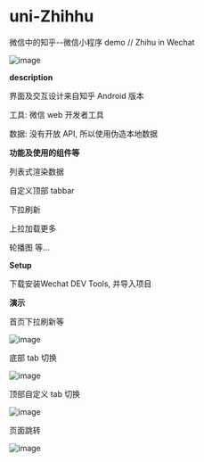 # uni-Zhihhu

微信中的知乎--微信小程序 demo // Zhihu in Wechat

![image](https://github.com/housheng4/ZhiHu-Wechat/raw/master/images/v_index.png)

**description**

界面及交互设计来自知乎 Android 版本

工具: 微信 web 开发者工具

数据: 没有开放 API, 所以使用伪造本地数据



**功能及使用的组件等**

列表式渲染数据

自定义顶部 tabbar

下拉刷新

上拉加载更多

轮播图
等...



**Setup**

下载安装Wechat DEV Tools, 并导入项目





**演示**

首页下拉刷新等



![image](https://github.com/housheng4/ZhiHu-Wechat/raw/master/images/index_scroll.gif)

底部 tab 切换

![image](https://github.com/housheng4/ZhiHu-Wechat/raw/master/images/bottom_tab.gif)


顶部自定义 tab 切换

![image](https://github.com/housheng4/ZhiHu-Wechat/raw/master/images/top_tab.gif)


页面跳转

![image](https://github.com/housheng4/ZhiHu-Wechat/raw/master/images/navigation.gif)

